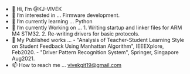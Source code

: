 - 👋 Hi, I’m @KJ-VIVEK
- 👀 I’m interested in ... Firmware development.
- 🌱 I’m currently learning ... Python
- 🌱 I’m currently Working on ... 1. Writing startup and linker files for ARM M4 STM32.
                                  2. Re-writing drivers for basic protocols.
- 👀 My Published works ... 
                    - "Analysis of Teacher-Student Learning Style on Student Feedback Using Manhattan Algorithm", IEEEXplore, Feb2020.
                    - "Driver Pattern Recognition System", Springer, Singapore Aug2021.
- 📫 How to reach me ... vivekgit19@gmail.com

<!---
KJ-VIVEK/KJ-VIVEK is a ✨ special ✨ repository because its `README.md` (this file) appears on your GitHub profile.
You can click the Preview link to take a look at your changes.
--->
